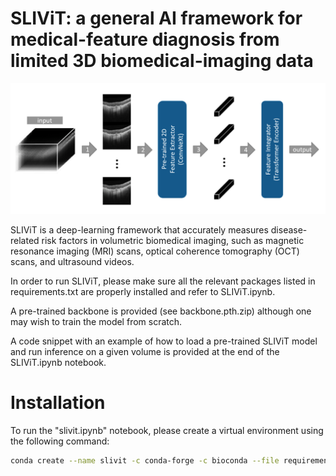 # SLIViT: a general AI framework for medical-feature diagnosis from limited 3D biomedical-imaging data


<img src="figures/SLIViT3.png" width="900px"/>


SLIViT is a deep-learning framework that accurately measures disease-related risk factors in volumetric biomedical imaging, such as magnetic resonance imaging (MRI) scans, optical coherence tomography (OCT) scans, and ultrasound videos. 

In order to run SLIViT, please make sure all the relevant packages listed in requirements.txt are properly installed and refer to SLIViT.ipynb.

A pre-trained backbone is provided (see backbone.pth.zip) although one may wish to train the model from scratch.

A code snippet with an example of how to load a pre-trained SLIViT model and run inference on a given volume is provided at the end of the SLIViT.ipynb notebook.

# Installation

To run the "slivit.ipynb" notebook, please create a virtual environment using the following command:


```bash
conda create --name slivit -c conda-forge -c bioconda --file requirements.txt
```
